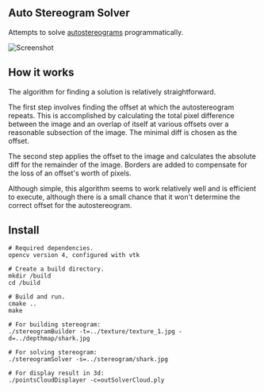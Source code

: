 ## Auto Stereogram Solver

Attempts to solve [autostereograms](http://en.wikipedia.org/wiki/Autostereogram) programmatically.

![Screenshot](https://raw.githubusercontent.com/MikhailPedus/AutostereogramSolver/master/SharkSolved.png)

## How it works

The algorithm for finding a solution is relatively straightforward.

The first step involves finding the offset at which the autostereogram repeats. This is accomplished by calculating the total pixel difference between the image and an overlap of itself at various offsets over a reasonable subsection of the image. The minimal diff is chosen as the offset.

The second step applies the offset to the image and calculates the absolute diff for the remainder of the image. Borders are added to compensate for the loss of an offset's worth of pixels.

Although simple, this algorithm seems to work relatively well and is efficient to execute, although there is a small chance that it won't determine the correct offset for the autostereogram.

## Install

```
# Required dependencies.
opencv version 4, configured with vtk

# Create a build directory.
mkdir /build
cd /build

# Build and run.
cmake ..
make

# For building stereogram:
./stereogramBuilder -t=../texture/texture_1.jpg -d=../depthmap/shark.jpg

# For solving stereogram:
./stereogramSolver -s=../stereogram/shark.jpg

# For display result in 3d:
./pointsCloudDisplayer -c=outSolverCloud.ply
```
